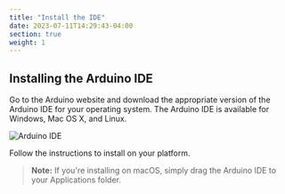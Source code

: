```yaml
---
title: "Install the IDE"
date: 2023-07-11T14:29:43-04:00
section: true
weight: 1
---
```


## Installing the Arduino IDE

Go to the Arduino website and download the appropriate version of the Arduino IDE for your operating system. The Arduino IDE is available for Windows, Mac OS X, and Linux.

![Arduino IDE](/otterize-workshop/intro-pre-requisites/images/install-arduino.png)

Follow the instructions to install on your platform.

> **Note:** If you're installing on macOS, simply drag the Arduino IDE to your Applications folder.
